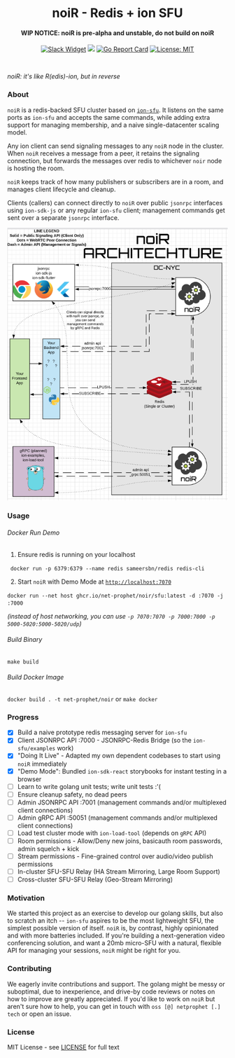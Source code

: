 <h1 align="center">
  <br>
  noiR - Redis + ion SFU 
  <br>
</h1>
<h4 align="center">WIP NOTICE: noiR is pre-alpha and unstable, do not build on noiR</h4>
<p align="center">
  <a href="https://pion.ly/slack"><img src="https://img.shields.io/badge/ion%20chat-%20on%20slack-gray.svg?longCache=true&logo=slack&colorB=brightgreen" alt="Slack Widget"></a>
  <img src="https://github.com/net-prophet/noir/workflows/Publish%20Docker%20image/badge.svg" />
  <!--
  <a href="https://pkg.go.dev/github.com/net-prophet/noir"><img src="https://godoc.org/github.com/net-prophet/noir?status.svg" alt="GoDoc"></a>
  <a href="https://codecov.io/gh/net-prophet/noir"><img src="https://codecov.io/gh/net-prophet/noir/branch/master/graph/badge.svg" alt="Coverage Status"></a>
  -->
  <a href="https://goreportcard.com/report/github.com/net-prophet/noir"><img src="https://goreportcard.com/badge/github.com/net-prophet/noir" alt="Go Report Card"></a>
  <a href="LICENSE"><img src="https://img.shields.io/badge/License-MIT-yellow.svg" alt="License: MIT"></a>
</p>
<br>

*noiR: it's like R(edis)-ion, but in reverse*

### About

`noiR` is a redis-backed SFU cluster based on [`ion-sfu`](https://github.com/pion/ion-sfu).
It listens on the same ports as `ion-sfu` and accepts the same commands, while adding extra support for
managing membership, and a naive single-datacenter scaling model.

Any ion client can send signaling messages to any `noiR` node in the cluster.
When `noiR` receives a message from a peer, it retains the signaling connection,
but forwards the messages over redis to whichever `noir` node is hosting the room.

`noiR` keeps track of how many publishers or subscribers are in a room, and manages client lifecycle and cleanup.

Clients (callers) can connect directly to `noiR` over public `jsonrpc` interfaces using `ion-sdk-js`
or any regular `ion-sfu` client; management commands get sent over a separate `jsonrpc` interface.

<center>
    <img src="./architecture.png" />
</center>

### Usage


###### Docker Run Demo
1. Ensure redis is running on your localhost

` docker run -p 6379:6379 --name redis sameersbn/redis redis-cli`

2. Start `noiR` with Demo Mode at [`http://localhost:7070`](http://localhost:7070)

`docker run --net host ghcr.io/net-prophet/noir/sfu:latest -d :7070 -j :7000`

*(instead of host networking, you can use `-p 7070:7070 -p 7000:7000 -p 5000-5020:5000-5020/udp`)*

###### Build Binary
`make build`

###### Build Docker Image
`docker build . -t net-prophet/noir` or `make docker`

### Progress

- [x] Build a naive prototype redis messaging server for `ion-sfu`
- [x] Client JSONRPC API :7000 - JSONRPC-Redis Bridge (so the `ion-sfu/examples` work)
- [x] "Doing It Live" - Adapted my own dependent codebases to start using `noiR` immediately
- [x] "Demo Mode": Bundled `ion-sdk-react` storybooks for instant testing in a browser
- [ ] Learn to write golang unit tests; write unit tests :'(
- [ ] Ensure cleanup safety, no dead peers
- [ ] Admin JSONRPC API :7001 (management commands and/or multiplexed client connections)
- [ ] Admin gRPC API :50051 (management commands and/or multiplexed client connections)
- [ ] Load test cluster mode with `ion-load-tool` (depends on `gRPC` API)
- [ ] Room permissions - Allow/Deny new joins, basicauth room passwords, admin squelch + kick
- [ ] Stream permissions - Fine-grained control over audio/video publish permissions
- [ ] In-cluster SFU-SFU Relay (HA Stream Mirroring, Large Room Support)
- [ ] Cross-cluster SFU-SFU Relay (Geo-Stream Mirroring)

### Motivation

We started this project as an exercise to develop our golang skills, but also to scratch an itch -- `ion-sfu`
aspires to be the most lightweight SFU, the simplest possible version of itself. `noiR` is, by contrast, highly
opinionated and with more batteries included. If you're building a next-generation video conferencing solution,
and want a 20mb micro-SFU with a natural, flexible API for managing your sessions, `noiR` might be right for you.

### Contributing

We eagerly invite contributions and support. The golang might be messy or suboptimal, due to inexperience, 
and drive-by code reviews or notes on how to improve are greatly appreciated. If you'd like to work on `noiR`
but aren't sure how to help, you can get in touch with `oss [@] netprophet [.] tech` or open an issue.

### License

MIT License - see [LICENSE](LICENSE) for full text
